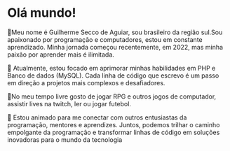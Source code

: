 # Olá mundo!

👤Meu nome é Guilherme Secco de Aguiar, sou brasileiro da região sul.Sou apaixonado por programação e computadores, estou em constante aprendizado. Minha jornada começou recentemente, em 2022, mas minha paixão por aprender mais é ilimitada.

🌱 Atualmente, estou focado em aprimorar minhas habilidades em PHP e Banco de dados (MySQL). Cada linha de código que escrevo é um passo em direção a projetos mais complexos e desafiadores.

👾No meu tempo livre gosto de jogar RPG e outros jogos de computador, assistir lives na twitch, ler ou jogar futebol.

🚀 Estou animado para me conectar com outros entusiastas da programação, mentores e aprendizes. Juntos, podemos trilhar o caminho empolgante da programação e transformar linhas de código em soluções inovadoras para o mundo da tecnologia
